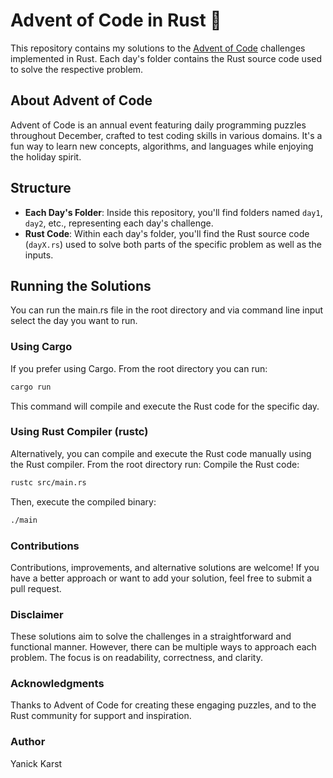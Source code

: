 # Advent of Code in Rust 🎄

This repository contains my solutions to the [Advent of Code](https://adventofcode.com/) challenges implemented in Rust. Each day's folder contains the Rust source code used to solve the respective problem.

## About Advent of Code

Advent of Code is an annual event featuring daily programming puzzles throughout December, crafted to test coding skills in various domains. It's a fun way to learn new concepts, algorithms, and languages while enjoying the holiday spirit.

## Structure

- **Each Day's Folder**: Inside this repository, you'll find folders named `day1`, `day2`, etc., representing each day's challenge.
- **Rust Code**: Within each day's folder, you'll find the Rust source code (`dayX.rs`) used to solve both parts of the specific problem as well as the inputs.

## Running the Solutions
You can run the main.rs file in the root directory and via command line input select the day you want to run.

### Using Cargo
If you prefer using Cargo. From the root directory you can run:

```bash
cargo run
```

This command will compile and execute the Rust code for the specific day.

### Using Rust Compiler (rustc)
Alternatively, you can compile and execute the Rust code manually using the Rust compiler. From the root directory run:
Compile the Rust code:
```bash
rustc src/main.rs
```

Then, execute the compiled binary:
```bash
./main
```
### Contributions
Contributions, improvements, and alternative solutions are welcome! If you have a better approach or want to add your solution, feel free to submit a pull request.

### Disclaimer
These solutions aim to solve the challenges in a straightforward and functional manner. However, there can be multiple ways to approach each problem. The focus is on readability, correctness, and clarity.

### Acknowledgments
Thanks to Advent of Code for creating these engaging puzzles, and to the Rust community for support and inspiration.

### Author
Yanick Karst
